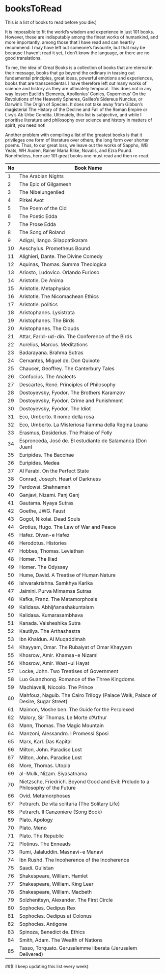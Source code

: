 # booksToRead

This is a list of books to read before you die:)

It is impossible to fit the world’s wisdom and experience in just 101 books. However, these are indisputably among the finest works of humankind, and more importantly, among those that I have read and can heartily recommend. I may have left out someone’s favourite, but that may be because I haven’t read it yet, I don’t know the language, or there are no good translations.

To me, the idea of Great Books is a collection of books that are eternal in their message, books that go beyond the ordinary in teasing out fundamental principles, great ideas, powerful emotions and experiences, books that are transcendental. I have therefore left out many works of science and history as they are ultimately temporal. This does not in any way lessen Euclid’s Elements, Apollonius’ Conics, Copernicus’ On the Revolutions of the Heavenly Spheres, Galileo’s Sidereus Nuncius, or Darwin’s The Origin of Species. It does not take away from Gibbon’s magisterial The History of the Decline and Fall of the Roman Empire or Livy’s Ab Urbe Condita. Ultimately, this list is subjective, and while I prioritise literature and philosophy over science and history in matters of spirit, you need not!

Another problem with compiling a list of the greatest books is that it privileges one form of literature over others, the long form over shorter poems. Thus, to our great loss, we leave out the works of Sappho, WB Yeats, WH Auden, Rainer Maria Rilke, Novalis, and Ezra Pound. Nonetheless, here are 101 great books one must read and then re-read.



No | Book Name
------------ | -------------
1 | The Arabian Nights
2 | The Epic of Gilgamesh
3 | The Nibelungenlied
4 | Pirkei Avot
5 | The Poem of the Cid
6 | The Poetic Edda
7 | The Prose Edda
8 | The Song of Roland
9 | Adigal, Ilango. Silappatikaram
10 | Aeschylus. Prometheus Bound
11 | Alighieri, Dante. The Divine Comedy
12 | Aquinas, Thomas. Summa Theologica
13 | Ariosto, Ludovico. Orlando Furioso
14 | Aristotle. De Anima
15 | Aristotle. Metaphysics
16 | Aristotle. The Nicomachean Ethics
17 | Aristotle. politics
18 | Aristophanes. Lysistrata
19 | Aristophanes. The Birds
20 | Aristophanes. The Clouds
21 | Attar, Farid-ud-din. The Conference of the Birds
22 | Aurelius, Marcus. Meditations
23 | Badarayana. Brahma Sutras
24 | Cervantes, Miguel de. Don Quixote
25 | Chaucer, Geoffrey. The Canterbury Tales
26 | Confucius. The Analects
27 | Descartes, René. Principles of Philosophy
28 | Dostoyevsky, Fyodor. The Brothers Karamzov
29 | Dostoyevsky, Fyodor. Crime and Punishment
30 | Dostoyevsky, Fyodor. The Idiot
31 | Eco, Umberto. Il nome della rosa
32 | Eco, Umberto. La Misteriosa fiamma della Regina Loana
33 | Erasmus, Desiderius. The Praise of Folly
34 | Espronceda, José de. El estudiante de Salamanca (Don Juan)
35 | Euripides. The Bacchae
36 | Euripides. Medea
37 | Al Farabi. On the Perfect State
38 | Conrad, Joseph. Heart of Darkness
39 | Ferdowsi. Shahnameh
40 | Ganjavi, Nizami. Panj Ganj
41 | Gautama. Nyaya Sutras
42 | Goethe, JWG. Faust
43 | Gogol, Nikolai. Dead Souls
44 | Grotius, Hugo. The Law of War and Peace
45 | Hafez. Divan-e Hafez
46 | Herodotus. Histories
47 | Hobbes, Thomas. Leviathan
48 | Homer. The Iliad
49 | Homer. The Odyssey
50 | Hume, David. A Treatise of Human Nature
46 | Ishvarakrishna. Samkhya Karika
47 | Jaimini. Purva Mimamsa Sutras
48 | Kafka, Franz. The Metamorphosis
49 | Kalidasa. Abhijñanashakuntalam
50 | Kalidasa. Kumarasambhava
51 | Kanada. Vaisheshika Sutra
52 | Kautilya. The Arthashastra
53 | Ibn Khaldun. Al Muqaddimah
54 | Khayyam, Omar. The Rubaiyat of Omar Khayyam
55 | Khosrow, Amir. Khamsa-e Nizami
56 | Khosrow, Amir. Wast-ul Hayat
57 | Locke, John. Two Treatises of Government
58 | Luo Guanzhong. Romance of the Three Kingdoms
59 | Machiavelli, Niccolo. The Prince
60 | Mahfouz, Naguib. The Cairo Trilogy (Palace Walk, Palace of Desire, Sugar Street)
61 | Maimon, Moshe ben. The Guide for the Perplexed
62 | Malory, Sir Thomas. Le Morte d’Arthur
63 | Mann, Thomas. The Magic Mountain
64 | Manzoni, Alessandro. I Promessi Sposi
65 | Marx, Karl. Das Kapital
66 | Milton, John. Paradise Lost
67 | Milton, John. Paradise Lost
68 | More, Thomas. Utopia
69 | al-Mulk, Nizam. Siyasatnama
70 | Nietzsche, Friedrich. Beyond Good and Evil: Prelude to a Philosophy of the Future
66 | Ovid. Metamorphoses
67 | Petrarch. De vita solitaria (The Solitary Life)
68 | Petrarch. Il Canzoniere (Song Book)
69 | Plato. Apology
70 | Plato. Meno
71 | Plato. The Republic
72 | Plotinus. The Enneads
73 | Rumi, Jalaluddin. Masnavi-e Manavi
74 | Ibn Rushd. The Incoherence of the Incoherence
75 | Saadi. Gulistan
76 | Shakespeare, William. Hamlet
77 | Shakespeare, William. King Lear
78 | Shakespeare, William. Macbeth
79 | Solzhenitsyn, Alexander. The First Circle
80 | Sophocles. Oedipus Rex
81 | Sophocles. Oedipus at Colonus
82 | Sophocles. Antigone
83 | Spinoza, Benedict de. Ethics
84 | Smith, Adam. The Wealth of Nations
85 | Tasso, Torquato. Gerusalemme liberata (Jerusalem Delivered)


##(I'll keep updating this list every week)
